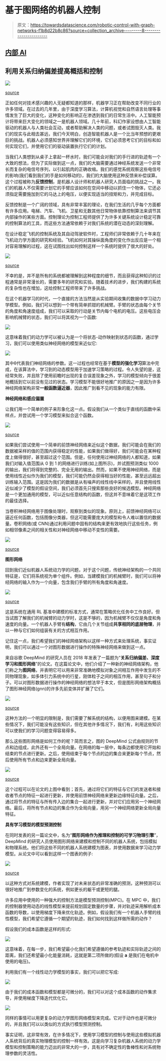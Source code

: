 # 基于图网络的机器人控制

> 原文：<https://towardsdatascience.com/robotic-control-with-graph-networks-f1b8d22b8c86?source=collection_archive---------8----------------------->

## [内部 AI](https://medium.com/towards-data-science/inside-ai/home)

## 利用关系归纳偏差提高概括和控制

![](img/3ed26ea40cf0c5cf69834897b76bdd42.png)

[source](https://techstory.in/wp-content/uploads/2018/07/the-boston-dynamics-spotmini-the-former-alphabet-unit-s-first-commercial-robot__714707_.jpg)

正如任何对技术感兴趣的人无疑都知道的那样，机器学习正在帮助改变不同行业的许多领域。在过去的几年里，由于深度学习算法，计算机视觉和自然语言处理等事情发生了巨大的变化，这种变化的影响正在渗透到我们的日常生活中。人工智能预计将带来巨大变化的领域之一是机器人领域。几十年前，科幻作家设想由人工智能驱动的机器人与人类社会互动，或者帮助解决人类的问题，或者试图毁灭人类。我们的现实与此相去甚远，我们今天明白，创造智能机器人是一个比当年预想的更艰巨的挑战。机器人必须感知世界并理解它们的环境，它们必须思考它们的目标和如何实现它们，并使用它们的驱动装置执行它们的计划。

当我们人类想到从桌子上拿起一杯水时，我们可能会对我们的手行进的轨迹有一个大致的想法，但为了实际做到这一点，我们的大脑需要通过神经系统发送一个非常长而复杂的电信号序列，以引起肌肉的正确收缩。我们的感觉系统观察这些电信号的影响(我们看到我们的手是如何移动的)，我们的大脑使用这种反馈来补偿误算。这个过程被称为**反馈控制**，是机器人设计师和机器人研究人员面临的挑战之一。我们的机器人不仅需要计划它的手臂应该如何在空间中移动以抓住一个物体，它还必须指定需要施加到它的马达上的电压，以便实现适当的扭矩和力，并完成目标。

反馈控制是一个广阔的领域，具有非常丰富的理论，在我们生活的几乎每个方面都有许多应用。电梯、汽车、飞机、卫星和无数其他日常物体依靠控制算法来调节其内部操作的某些方面。控制理论为控制工程师提供了为许多关键系统设计稳定可靠的控制算法的工具，而这些方法通常依赖于对我们系统的潜在动态的深刻理解。

在设计稳定飞机的控制系统及其自动驾驶软件时，工程师们非常依赖于几十年来在飞机动力学方面的研究和经验。飞机如何对其操纵面角度的变化作出反应是一个相对容易理解的过程，这在试图找出如何控制这样一个系统时提供了很大的好处。

![](img/38185e209cb174c47459d86ea9c1c04e.png)

[source](https://static2.therichestimages.com/wordpress/wp-content/uploads/2015/05/b2-spirit-stealth-bomber-wallpaper52413.jpg)

不幸的是，并不是所有的系统都被理解到这种程度的细节，而且获得这种知识的过程通常是非常漫长的，需要多年的研究和实验。随着技术的进步，我们构建的系统的复杂性也在增加，这给控制工程师带来了许多挑战。

在这个机器学习的时代，一个直接的方法当然是从实验期间收集的数据中学习动力学模型。例如，我们可以想到一个带有简单抓钳的机械臂。手臂的状态由每个关节的角度和角速度组成，我们可以采取的行动是关节内每个电机的电压。这些电压会影响机械臂的状态，我们可以将其视为一个函数:

![](img/b2ed9f0add2b929d42d0084163d9f4f4.png)

这意味着我们的动力学可以被认为是一个将状态-动作映射到状态的函数，通过学习，我们可以使用类似神经网络的模型来近似它:

![](img/968907a948a9d18edafc732afb152c20.png)

其中θ代表我们神经网络的参数。这一过程也经常在基于**模型的强化学习**算法中完成，在该算法中，学习到的动态模型用于加速学习策略的过程。令人失望的是，这经常失败，并且除了使用前瞻时出现的复合误差现象之外，学习的模型倾向于很差地概括到它以前没有见过的状态。学习模型不能很好地推广的原因之一是因为许多神经网络架构非常**一般函数逼近器**，因此推广到看不见的现象的能力有限。

**神经网络和感应偏置**

让我们用一个简单的例子来形象化这一点。假设我们从一个类似于直线的函数中采样点，并尝试用一个学习模型来拟合这个函数。

![](img/4b08bbd689a1cfcc027f5fbec2592dc0.png)

[source](https://cdn-images-1.medium.com/max/1200/1*LEmBCYAttxS6uI6rEyPLMQ.png)

如果我们尝试使用一个简单的前馈神经网络来近似这个数据，我们可能会在我们的数据被采样的值的范围内获得稳定的性能，如果我们做得好，我们可能会在某种程度上做得很好，甚至超过这个范围。但是，任何使用过神经网络的人都知道，如果我们对输入值范围从 0 到 1 的网络进行训练(如上图所示)，并试图预测类似 1000 的输出，我们将得到完整的、完全无用的输出。然而，如果不使用神经网络，而是使用线性近似作为我们的模型，我们可能仍然会获得相当好的性能，甚至远远超出训练输入范围。这是因为我们的数据是从有噪声的线性线中采样的，并且使用线性近似减少了模型的假设空间，我们必须首先只搜索那些良好的候选模型。神经网络是一个更加通用的模型，可以近似任意结构的函数，但这并不意味着它是这项工作的最佳选择。

当卷积神经网络用于图像处理时，观察到类似的现象。原则上，前馈神经网络可以逼近任何函数，包括图像分类器，但这可能需要庞大的模型和令人难以置信的数据量。卷积网络(或 CNN)通过利用问题中固有的结构来更有效地执行这些任务，例如相邻像素之间的相关性和对神经网络中移动不变性的需要。

![](img/e283e5669c0f19b08a6de2223eef726d.png)

[source](https://s3.amazonaws.com/cdn.ayasdi.com/wp-content/uploads/2018/06/21100605/Fig2GCNN1.png)

**图形网络**

回到我们近似机器人系统动力学的问题，对于这个问题，传统神经架构的一个共同特征是，它们将系统视为单个组件。例如，当建模我们的机械臂时，我们可以将神经网络的输入作为一个向量，包含我们手臂的所有角度和角速度。

![](img/915cef3bc37ec07492f361d28f0b678a.png)

[source](https://www.andrewszot.com/static/img/ml/crash_course/nn_illustration.png)

这是系统在通用 RL 基准中建模的标准方式，通常在策略优化任务中工作良好。但当试图了解我们的机械臂的动力学时，这是不够的，因为机械臂不仅仅是角度和角速度的向量。一个机器人手臂有**结构**，它由几个关节组成**共享相同的底层物理**，并以一种与它们如何组装有关的方式相互作用。

记住这一点，我们希望我们的神经网络架构以这样一种方式来处理系统，事实证明，我们可以通过一个对图形数据进行操作的特殊神经网络来做到这一点。

来自谷歌 DeepMind 的研究人员在 2018 年发表了一篇题为“**关系归纳偏差、深度学习和图形网络**”的论文。在这篇论文中，他们介绍了一种新的神经网络架构，他们称之为**图网络**，并表明它可以用来非常准确地模拟对象之间相互作用中发生的不同物理现象，如多体引力系统中的行星，刚体粒子之间的相互作用，甚至句子和分子。可以对图形数据进行操作的神经网络的想法早于本文，但是图形网络架构概括了图形神经网络(gnn)的许多先前变体并扩展了它们。

![](img/5d79dd73b4dae95d31ea21b8379220c5.png)

[source](https://arxiv.org/pdf/1806.01261.pdf)

这种方法的一个明显的限制是，我们需要了解系统的结构，以便用图来建模。在某些情况下，我们可能没有这些知识，但在其他许多情况下，我们有，利用这些知识可以使我们的学习问题变得容易得多。

那么这些图形网络是如何工作的呢？简而言之，图的 DeepMind 公式由规则的节点和边组成，此外还有一个全局向量。在网络的每一层中，每条边都使用它开始和结束的节点进行更新。之后，使用结束于每个节点的边的集合来更新每个节点，然后使用所有节点和边来更新全局向量。

![](img/5829ca6e6c9d71fda3c37d0b61f2bc3d.png)

[source](https://arxiv.org/pdf/1806.01261.pdf)

这个过程可以在论文的上图中看到；首先，通过将它们的特征与它们的发送者和接收者节点的特征一起进行更新，并使用前馈神经网络来更新边缘特征向量。之后，通过将节点的特征与所有传入边的集合一起进行更新，并对它们应用另一个神经网络。最后，将所有节点和边的集合作为全局向量，用另一个神经网络更新全局向量特征。

**具有学习模型的模型预测控制**

在同时发表的另一篇论文中，名为“**图形网络作为推理和控制的可学习物理引擎**”，DeepMind 的研究人员使用图形网络来建模和控制不同的机器人系统，包括模拟和物理系统。他们将这些不同的机器人系统建模为图表，并使用数据来学习动力学模型。从论文中可以看到这样一个图表的例子:

![](img/bf6b7ad583b192b3f47f46b92bb2eb85.png)

[source](https://arxiv.org/pdf/1806.01242.pdf)

以这种方式对系统建模，作者实现了对未来状态的非常准确的预测，这种预测可以很好地推广到参数变化的系统，例如更长的躯干或更短的腿。

许多应用中使用的一种强大的控制方法是模型预测控制(MPC)。在 MPC 中，我们的控制器使用动态的线性模型来提前规划固定数量的步骤，并对轨迹采用解析成本函数的导数，以使用梯度下降来优化轨迹。例如，假设我们有一个机器人手臂的线性模型，我们希望它遵循一个期望的轨迹，我们如何找到这样做所需的动作？

假设我们的成本函数是这样的形式:

![](img/6a0d031ab568052f73f8d2f1a7a74e3d.png)

这意味着，在每一步，我们希望最小化我们希望遵循的参考轨迹和实际轨迹之间的距离，我们还希望最小化能量消耗，这就是第二项所做的(假设 **a** 是我们在电机中使用的电压)。

利用我们有一个线性动力学模型的事实，我们可以把它写成:

![](img/d67b0e82cde109cde99c3cc4401ede83.png)

由于我们的成本函数和模型都是可微分的，我们可以对这个成本函数的动作集求导，并使用梯度下降迭代优化它。

![](img/86860bd898f88486382b61b25a42f347.png)

同样的事情可以用更复杂的动力学图形网络模型来完成。它对于动作也是可微分的，并且我们可以以类似的方式执行模型预测控制。

事实证明，这非常有效，在许多情况下，使用学习模型的控制与使用这些模拟机器人系统背后的真实物理模型的控制一样有效。这是向学习复杂机器人系统的动力学模型和控制策略的能力迈出的非常大的一步，具有对不确定性的鲁棒性和对系统物理参数的灵活性。